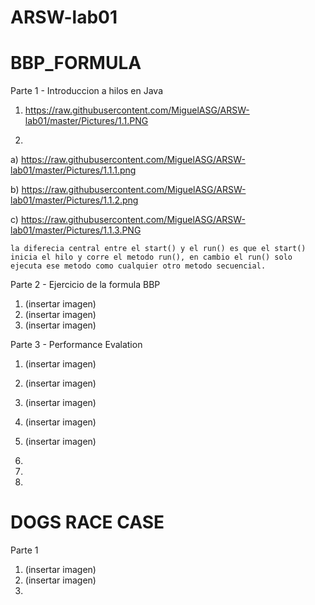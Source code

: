 # ARSW-lab01

# BBP_FORMULA
Parte 1 - Introduccion a hilos en Java
1. https://raw.githubusercontent.com/MiguelASG/ARSW-lab01/master/Pictures/1.1.PNG

2. 
a)  https://raw.githubusercontent.com/MiguelASG/ARSW-lab01/master/Pictures/1.1.1.png

b)  https://raw.githubusercontent.com/MiguelASG/ARSW-lab01/master/Pictures/1.1.2.png

c)  https://raw.githubusercontent.com/MiguelASG/ARSW-lab01/master/Pictures/1.1.3.PNG

    la diferecia central entre el start() y el run() es que el start() inicia el hilo y corre el metodo run(), en cambio el run() solo       ejecuta ese metodo como cualquier otro metodo secuencial.  


Parte 2 - Ejercicio de la formula BBP

1. (insertar imagen)
2. (insertar imagen)
3. (insertar imagen)

Parte 3 - Performance Evalation

1. (insertar imagen)
2. (insertar imagen)
3. (insertar imagen)
4. (insertar imagen)
5. (insertar imagen)


1. 
2.
3.

# DOGS RACE CASE

Parte 1

1. (insertar imagen)
2. (insertar imagen)
3. 




